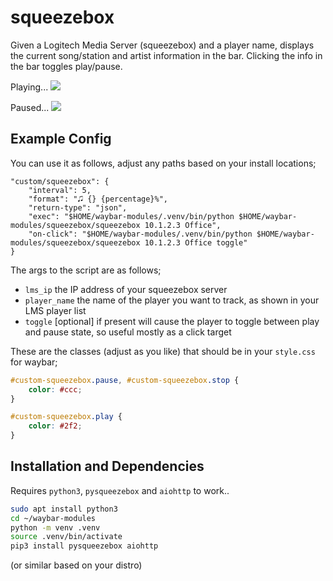 # squeezebox

Given a Logitech Media Server (squeezebox) and a player name, displays the current song/station and artist information in the bar. Clicking the info in the bar toggles play/pause.

Playing...
![](./screenshot1.png)

Paused...
![](./screenshot2.png)


## Example Config

You can use it as follows, adjust any paths based on your install locations;

```jsonc
"custom/squeezebox": {
    "interval": 5,
    "format": "🎜 {} {percentage}%",
    "return-type": "json",
    "exec": "$HOME/waybar-modules/.venv/bin/python $HOME/waybar-modules/squeezebox/squeezebox 10.1.2.3 Office",
    "on-click": "$HOME/waybar-modules/.venv/bin/python $HOME/waybar-modules/squeezebox/squeezebox 10.1.2.3 Office toggle"
}
```

The args to the script are as follows;

 * `lms_ip` the IP address of your squeezebox server
 * `player_name` the name of the player you want to track, as shown in your LMS player list
 * `toggle` \[optional\] if present will cause the player to toggle between play and pause state, so useful mostly as a click target

These are the classes (adjust as you like) that should be in your `style.css` for waybar;

```css
#custom-squeezebox.pause, #custom-squeezebox.stop {
    color: #ccc;
}

#custom-squeezebox.play {
    color: #2f2;
}
```

## Installation and Dependencies

Requires `python3`, `pysqueezebox` and `aiohttp` to work..

```bash
sudo apt install python3
cd ~/waybar-modules
python -m venv .venv
source .venv/bin/activate
pip3 install pysqueezebox aiohttp
```
(or similar based on your distro)
